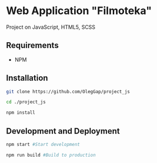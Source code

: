 # Web Application "Filmoteka"

Project on JavaScript, HTML5, SCSS

## Requirements
- NPM
## Installation
```bash
git clone https://github.com/OlegGap/project_js
```
```bash
cd ./project_js
```
```bash
npm install
```
## Development and Deployment
```bash
npm start #Start development
```
```bash
npm run build #Build to production
```

